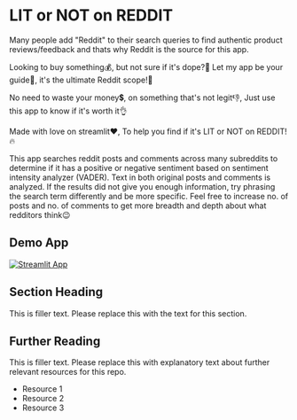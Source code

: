 # LIT or NOT on REDDIT

Many people add "Reddit" to their search queries to find authentic product reviews/feedback and thats why Reddit is the source for this app.

Looking to buy something💰, but not sure if it's dope?👀
Let my app be your guide💪, it's the ultimate Reddit scope!🔎

No need to waste your money💲, on something that's not legit👎,
Just use this app to know if it's worth it👌

Made with love on streamlit❤,
To help you find if it's LIT or NOT on REDDIT!🔥


This app searches reddit posts and comments across many subreddits to determine if it has a positive or negative sentiment based on sentiment intensity analyzer (VADER).
Text in both original posts and comments is analyzed. If the results did not give you enough information, try phrasing the search term differently and be more specific.
Feel free to increase no. of posts and no. of comments to get more breadth and depth about what redditors think😉

## Demo App

[![Streamlit App](<https://static.streamlit.io/badges/streamlit_badge_black_white.svg>)](<https://share.streamlit.io/dataprofessor/st-app/>)

## Section Heading

This is filler text. Please replace this with the text for this section.

## Further Reading

This is filler text. Please replace this with explanatory text about further relevant resources for this repo.
- Resource 1
- Resource 2
- Resource 3